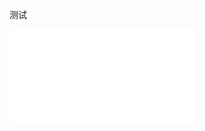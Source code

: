 测试



<iframe src="//player.bilibili.com/player.html?aid=70495044&cid=122131011&page=1" scrolling="no" border="0" frameborder="no" framespacing="0" allowfullscreen="true"> </iframe>